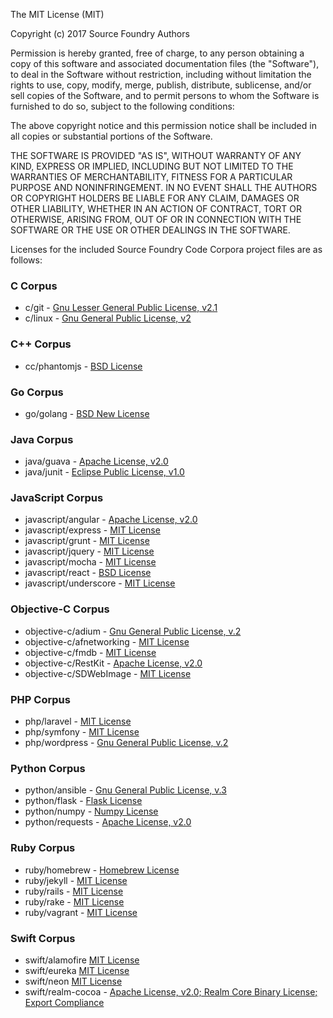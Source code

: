 The MIT License (MIT)

Copyright (c) 2017 Source Foundry Authors

Permission is hereby granted, free of charge, to any person obtaining a copy
of this software and associated documentation files (the "Software"), to deal
in the Software without restriction, including without limitation the rights
to use, copy, modify, merge, publish, distribute, sublicense, and/or sell
copies of the Software, and to permit persons to whom the Software is
furnished to do so, subject to the following conditions:

The above copyright notice and this permission notice shall be included in all
copies or substantial portions of the Software.

THE SOFTWARE IS PROVIDED "AS IS", WITHOUT WARRANTY OF ANY KIND, EXPRESS OR
IMPLIED, INCLUDING BUT NOT LIMITED TO THE WARRANTIES OF MERCHANTABILITY,
FITNESS FOR A PARTICULAR PURPOSE AND NONINFRINGEMENT. IN NO EVENT SHALL THE
AUTHORS OR COPYRIGHT HOLDERS BE LIABLE FOR ANY CLAIM, DAMAGES OR OTHER
LIABILITY, WHETHER IN AN ACTION OF CONTRACT, TORT OR OTHERWISE, ARISING FROM,
OUT OF OR IN CONNECTION WITH THE SOFTWARE OR THE USE OR OTHER DEALINGS IN THE
SOFTWARE.



Licenses for the included Source Foundry Code Corpora project files are as follows:

### C Corpus

- c/git - [Gnu Lesser General Public License, v2.1](https://github.com/git/git/blob/master/LGPL-2.1)
- c/linux - [Gnu General Public License, v2](https://github.com/torvalds/linux/blob/master/COPYING)


### C++ Corpus

- cc/phantomjs - [BSD License](https://github.com/ariya/phantomjs/blob/master/LICENSE.BSD)

### Go Corpus

- go/golang - [BSD New License](https://github.com/golang/go/blob/master/LICENSE)

### Java Corpus

- java/guava - [Apache License, v2.0](https://github.com/google/guava/blob/master/COPYING)
- java/junit - [Eclipse Public License, v1.0](https://github.com/junit-team/junit/blob/master/LICENSE-junit.txt)

### JavaScript Corpus

- javascript/angular - [Apache License, v2.0](https://github.com/angular/angular/blob/master/LICENSE)
- javascript/express - [MIT License](https://github.com/strongloop/express/blob/master/LICENSE)
- javascript/grunt - [MIT License](https://github.com/gruntjs/grunt/blob/master/LICENSE-MIT)
- javascript/jquery - [MIT License](https://github.com/jquery/jquery/blob/master/LICENSE.txt)
- javascript/mocha - [MIT License](https://github.com/mochajs/mocha/blob/master/LICENSE)
- javascript/react - [BSD License](https://github.com/facebook/react/blob/master/LICENSE)
- javascript/underscore - [MIT License](https://github.com/jashkenas/underscore/blob/master/LICENSE)

### Objective-C Corpus
- objective-c/adium - [Gnu General Public License, v.2](https://bitbucket.org/adium/adium/src/1e1382dbd8447b1354a4404ac9143aafaa9b624b/License.txt?at=default&fileviewer=file-view-default)
- objective-c/afnetworking - [MIT License](https://github.com/AFNetworking/AFNetworking/blob/master/LICENSE)
- objective-c/fmdb - [MIT License](https://github.com/ccgus/fmdb/blob/master/LICENSE.txt)
- objective-c/RestKit - [Apache License, v2.0](https://github.com/RestKit/RestKit/blob/development/LICENSE)
- objective-c/SDWebImage - [MIT License](https://github.com/rs/SDWebImage/blob/master/LICENSE)

### PHP Corpus

- php/laravel - [MIT License](https://github.com/laravel/laravel/blob/master/readme.md)
- php/symfony - [MIT License](https://github.com/symfony/symfony/blob/master/LICENSE)
- php/wordpress - [Gnu General Public License, v.2](https://github.com/WordPress/WordPress/blob/master/license.txt)

### Python Corpus

- python/ansible - [Gnu General Public License, v.3](https://github.com/ansible/ansible/blob/devel/COPYING)
- python/flask - [Flask License](https://github.com/mitsuhiko/flask/blob/master/LICENSE)
- python/numpy - [Numpy License](https://github.com/numpy/numpy/blob/master/LICENSE.txt)
- python/requests - [Apache License, v2.0](https://github.com/kennethreitz/requests/blob/master/LICENSE)

### Ruby Corpus

- ruby/homebrew - [Homebrew License](https://github.com/Homebrew/homebrew/blob/master/LICENSE.txt)
- ruby/jekyll - [MIT License](https://github.com/jekyll/jekyll/blob/master/LICENSE)
- ruby/rails - [MIT License](https://github.com/rails/rails)
- ruby/rake - [MIT License](https://github.com/ruby/rake/blob/master/MIT-LICENSE)
- ruby/vagrant - [MIT License](https://github.com/mitchellh/vagrant/blob/master/LICENSE)

### Swift Corpus

- swift/alamofire [MIT License](https://github.com/Alamofire/Alamofire/blob/master/LICENSE)
- swift/eureka [MIT License](https://github.com/xmartlabs/Eureka/blob/master/LICENSE)
- swift/neon [MIT License](https://github.com/mamaral/Neon/blob/master/LICENSE.txt)
- swift/realm-cocoa - [Apache License, v2.0; Realm Core Binary License; Export Compliance](https://github.com/realm/realm-cocoa/blob/master/LICENSE)

